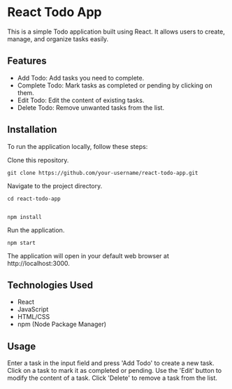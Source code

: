 # React Todo App

This is a simple Todo application built using React. It allows users to create, manage, and organize tasks easily.

## Features

- Add Todo: Add tasks you need to complete.
- Complete Todo: Mark tasks as completed or pending by clicking on them.
- Edit Todo: Edit the content of existing tasks.
- Delete Todo: Remove unwanted tasks from the list.

## Installation

To run the application locally, follow these steps:

Clone this repository.

    git clone https://github.com/your-username/react-todo-app.git

Navigate to the project directory.

    cd react-todo-app


    npm install

Run the application.

    npm start

The application will open in your default web browser at http://localhost:3000.

## Technologies Used

- React
- JavaScript
- HTML/CSS
- npm (Node Package Manager)

## Usage

Enter a task in the input field and press 'Add Todo' to create a new task.
Click on a task to mark it as completed or pending.
Use the 'Edit' button to modify the content of a task.
Click 'Delete' to remove a task from the list.
